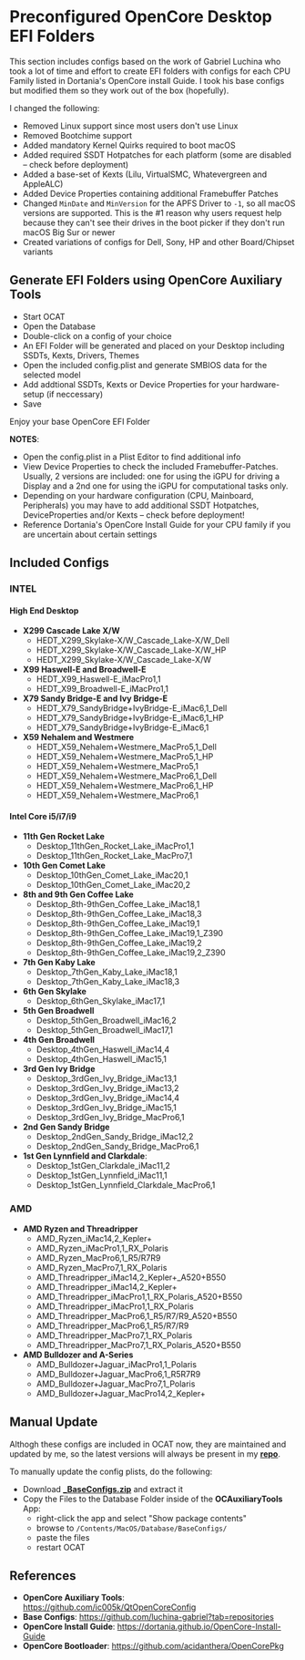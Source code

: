 # Preconfigured OpenCore Desktop EFI Folders
This section includes configs based on the work of Gabriel Luchina who took a lot of time and effort to create EFI folders with configs for each CPU Family listed in Dortania's OpenCore install Guide. I took his base configs but modified them so they work out of the box (hopefully).

I changed the following:

- Removed Linux support since most users don't use Linux
- Removed Bootchime support
- Added mandatory Kernel Quirks required to boot macOS
- Added required SSDT Hotpatches for each platform (some are disabled – check before deployment)
- Added a base-set of Kexts (Lilu, VirtualSMC, Whatevergreen and AppleALC)
- Added Device Properties containing additional Framebuffer Patches
- Changed `MinDate` and `MinVersion` for the APFS Driver to `-1`, so all macOS versions are supported. This is the #1 reason why users request help because they can't see their drives in the boot picker if they don't run macOS Big Sur or newer
- Created variations of configs for Dell, Sony, HP and other Board/Chipset variants

## Generate EFI Folders using OpenCore Auxiliary Tools
- Start OCAT
- Open the Database
- Double-click on a config of your choice
- An EFI Folder will be generated and placed on your Desktop including SSDTs, Kexts, Drivers, Themes
- Open the included config.plist and generate SMBIOS data for the selected model
- Add addtional SSDTs, Kexts or Device Properties for your hardware-setup (if neccessary)
- Save

Enjoy your base OpenCore EFI Folder

**NOTES**:

- Open the config.plist in a Plist Editor to find additional info
- View Device Properties to check the included Framebuffer-Patches. Usually, 2 versions are included: one for using the iGPU for driving a Display and a 2nd one for using the iGPU for computational tasks only.
- Depending on your hardware configuration (CPU, Mainboard, Peripherals) you may have to add additional SSDT Hotpatches, DeviceProperties and/or Kexts – check before deployment!
- Reference Dortania's OpenCore Install Guide for your CPU family if you are uncertain about certain settings

## Included Configs

### INTEL

#### High End Desktop
- **X299 Cascade Lake X/W**
	- HEDT_X299_Skylake-X/W_Cascade_Lake-X/W_Dell
	- HEDT_X299_Skylake-X/W_Cascade_Lake-X/W_HP
	- HEDT_X299_Skylake-X/W_Cascade_Lake-X/W
- **X99 Haswell-E and Broadwell-E**
	- HEDT_X99_Haswell-E_iMacPro1,1
	- HEDT_X99_Broadwell-E_iMacPro1,1
- **X79 Sandy Bridge-E and Ivy Bridge-E**
	- HEDT_X79_SandyBridge+IvyBridge-E_iMac6,1_Dell
	- HEDT_X79_SandyBridge+IvyBridge-E_iMac6,1_HP
	- HEDT_X79_SandyBridge+IvyBridge-E_iMac6,1
- **X59 Nehalem and Westmere**
	- HEDT_X59_Nehalem+Westmere_MacPro5,1_Dell
	- HEDT_X59_Nehalem+Westmere_MacPro5,1_HP
	- HEDT_X59_Nehalem+Westmere_MacPro5,1
	- HEDT_X59_Nehalem+Westmere_MacPro6,1_Dell
	- HEDT_X59_Nehalem+Westmere_MacPro6,1_HP
	- HEDT_X59_Nehalem+Westmere_MacPro6,1

#### Intel Core i5/i7/i9
- **11th Gen Rocket Lake**
 	- Desktop_11thGen_Rocket_Lake_iMacPro1,1
 	- Desktop_11thGen_Rocket_Lake_MacPro7,1
- **10th Gen Comet Lake**
	- Desktop_10thGen_Comet_Lake_iMac20,1
	- Desktop_10thGen_Comet_Lake_iMac20,2
- **8th and 9th Gen Coffee Lake**
	- Desktop_8th-9thGen_Coffee_Lake_iMac18,1
	- Desktop_8th-9thGen_Coffee_Lake_iMac18,3
	- Desktop_8th-9thGen_Coffee_Lake_iMac19,1
	- Desktop_8th-9thGen_Coffee_Lake_iMac19,1_Z390
	- Desktop_8th-9thGen_Coffee_Lake_iMac19,2
	- Desktop_8th-9thGen_Coffee_Lake_iMac19,2_Z390
- **7th Gen Kaby Lake**
	- Desktop_7thGen_Kaby_Lake_iMac18,1
	- Desktop_7thGen_Kaby_Lake_iMac18,3 
- **6th Gen Skylake**
	- Desktop_6thGen_Skylake_iMac17,1 
- **5th Gen Broadwell**
	- Desktop_5thGen_Broadwell_iMac16,2
	- Desktop_5thGen_Broadwell_iMac17,1
- **4th Gen Broadwell**
	- Desktop_4thGen_Haswell_iMac14,4
	- Desktop_4thGen_Haswell_iMac15,1 
- **3rd Gen Ivy Bridge**
	- Desktop_3rdGen_Ivy_Bridge_iMac13,1
	- Desktop_3rdGen_Ivy_Bridge_iMac13,2
	- Desktop_3rdGen_Ivy_Bridge_iMac14,4
	- Desktop_3rdGen_Ivy_Bridge_iMac15,1
	- Desktop_3rdGen_Ivy_Bridge_MacPro6,1 
- **2nd Gen Sandy Bridge**
	- Desktop_2ndGen_Sandy_Bridge_iMac12,2
	- Desktop_2ndGen_Sandy_Bridge_MacPro6,1
- **1st Gen Lynnfield and Clarkdale**:
	- Desktop_1stGen_Clarkdale_iMac11,2
	- Desktop_1stGen_Lynnfield_iMac11,1
	- Desktop_1stGen_Lynnfield_Clarkdale_MacPro6,1

### AMD

- **AMD Ryzen and Threadripper**
	- AMD_Ryzen_iMac14,2_Kepler+
	- AMD_Ryzen_iMacPro1,1_RX_Polaris
	- AMD_Ryzen_MacPro6,1_R5/R7R9
	- AMD_Ryzen_MacPro7,1_RX_Polaris
	- AMD_Threadripper_iMac14,2_Kepler+_A520+B550
	- AMD_Threadripper_iMac14,2_Kepler+
	- AMD_Threadripper_iMacPro1,1_RX_Polaris_A520+B550
	- AMD_Threadripper_iMacPro1,1_RX_Polaris
	- AMD_Threadripper_MacPro6,1_R5/R7/R9_A520+B550
	- AMD_Threadripper_MacPro6,1_R5/R7/R9
	- AMD_Threadripper_MacPro7,1_RX_Polaris
 	- AMD_Threadripper_MacPro7,1_RX_Polaris_A520+B550
- **AMD Bulldozer and A-Series**
	- AMD_Bulldozer+Jaguar_iMacPro1,1_Polaris
	- AMD_Bulldozer+Jaguar_MacPro6,1_R5R7R9
	- AMD_Bulldozer+Jaguar_MacPro7,1_Polaris
	- AMD_Bulldozer+Jaguar_MacPro14,2_Kepler+

## Manual Update
Althogh these configs are included in OCAT now, they are maintained and updated by me, so the latest versions will always be present in my [**repo**](https://github.com/5T33Z0/OC-Little-Translated/tree/main/F_Desktop_EFIs).

To manually update the config plists, do the following:

- Download [**_BaseConfigs.zip**](https://github.com/5T33Z0/OC-Little-Translated/blob/main/F_Desktop_EFIs/_BaseConfigs.zip?raw=true) and extract it
- Copy the Files to the Database Folder inside of the **OCAuxiliaryTools** App:
	- right-click the app and select "Show package contents"
	- browse to `/Contents/MacOS/Database/BaseConfigs/`
	- paste the files
	- restart OCAT

## References
- **OpenCore Auxiliary Tools**: https://github.com/ic005k/QtOpenCoreConfig
- **Base Configs**: https://github.com/luchina-gabriel?tab=repositories
- **OpenCore Install Guide**: https://dortania.github.io/OpenCore-Install-Guide
- **OpenCore Bootloader**: https://github.com/acidanthera/OpenCorePkg
